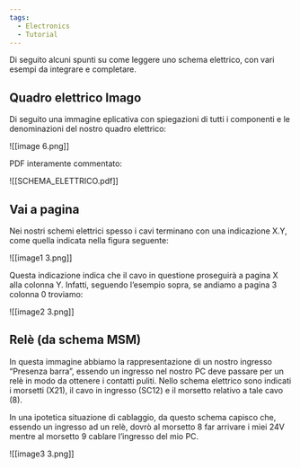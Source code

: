 ```yaml
---
tags:
  - Electronics
  - Tutorial
---
```



Di seguito alcuni spunti su come leggere uno schema elettrico, con vari esempi da integrare e completare.

## Quadro elettrico Imago

Di seguito una immagine eplicativa con spiegazioni di tutti i componenti e le denominazioni del nostro quadro elettrico:

![[image 6.png]]

PDF interamente commentato: 

![[SCHEMA_ELETTRICO.pdf]]

## Vai a pagina

Nei nostri schemi elettrici spesso i cavi terminano con una indicazione X.Y, come quella indicata nella figura seguente:

![[image1 3.png]]

Questa indicazione indica che il cavo in questione proseguirà a pagina X alla colonna Y. Infatti, seguendo l’esempio sopra, se andiamo a pagina 3 colonna 0 troviamo:

![[image2 3.png]]

## Relè (da schema MSM)

In questa immagine abbiamo la rappresentazione di un nostro ingresso “Presenza barra”, essendo un ingresso nel nostro PC deve passare per un relè in modo da ottenere i contatti puliti. Nello schema elettrico sono indicati i morsetti (X21), il cavo in ingresso (SC12) e il morsetto relativo a tale cavo (8).

In una ipotetica situazione di cablaggio, da questo schema capisco che, essendo un ingresso ad un relè, dovrò al morsetto 8 far arrivare i miei 24V mentre al morsetto 9 cablare l’ingresso del mio PC.

![[image3 3.png]]
